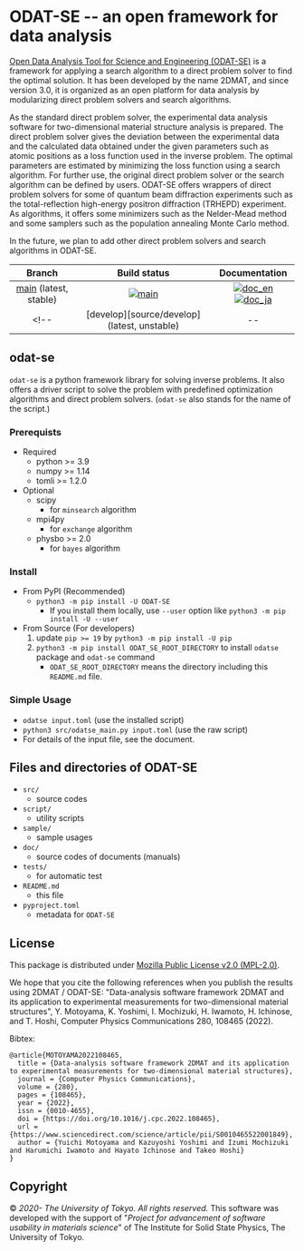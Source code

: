# ODAT-SE -- an open framework for data analysis

[Open Data Analysis Tool for Science and Engineering (ODAT-SE)](https://github.com/issp-center-dev/ODAT-SE) is a framework for applying a search algorithm to a direct problem solver to find the optimal solution. It has been developed by the name 2DMAT, and since version 3.0, it is organized as an open platform for data analysis by modularizing direct problem solvers and search algorithms.

As the standard direct problem solver, the experimental data analysis software for two-dimensional material structure analysis is prepared.
The direct problem solver gives the deviation between the experimental data and the calculated data obtained under the given parameters such as atomic positions as a loss function used in the inverse problem.
The optimal parameters are estimated by minimizing the loss function using a search algorithm.
For further use, the original direct problem solver or the search algorithm can be defined by users.
ODAT-SE offers wrappers of direct problem solvers for some of quantum beam diffraction experiments such as the total-reflection high-energy positron diffraction (TRHEPD) experiment.
As algorithms, it offers some minimizers such as the Nelder-Mead method and some samplers such as the population annealing Monte Carlo method.

In the future, we plan to add other direct problem solvers and search algorithms in ODAT-SE.

| Branch |                Build status                 |                                       Documentation                                       |
| :----: | :-----------------------------------------: | :---------------------------------------------------------------------------------------: |
| [main][source/main] (latest, stable) | [![main][ci/main/badge]][ci/main/uri] |        [![doc_en][doc/en/badge]][doc/main/en/uri] [![doc_ja][doc/ja/badge]][doc/main/ja/uri]        |
<!-- | [develop][source/develop] (latest, unstable) |                     --                      | [![doc_en][doc/en/badge]][doc/develop/en/uri] [![doc_ja][doc/ja/badge]][doc/develop/ja/uri] | -->

## odat-se

`odat-se` is a python framework library for solving inverse problems.
It also offers a driver script to solve the problem with predefined optimization algorithms and direct problem solvers. (`odat-se` also stands for the name of the script.)

### Prerequists

- Required
  - python >= 3.9
  - numpy >= 1.14
  - tomli >= 1.2.0
- Optional
  - scipy
    - for `minsearch` algorithm
  - mpi4py
    - for `exchange` algorithm
  - physbo >= 2.0
    - for `bayes` algorithm

### Install

- From PyPI (Recommended)
  - `python3 -m pip install -U ODAT-SE`
    - If you install them locally, use `--user` option like `python3 -m pip install -U --user`
- From Source (For developers)
  1. update `pip >= 19` by `python3 -m pip install -U pip`
  2. `python3 -m pip install ODAT_SE_ROOT_DIRECTORY` to install `odatse` package and `odat-se` command
      - `ODAT_SE_ROOT_DIRECTORY` means the directory including this `README.md` file.

### Simple Usage

- `odatse input.toml` (use the installed script)
- `python3 src/odatse_main.py input.toml` (use the raw script)
- For details of the input file, see the document.

## Files and directories of ODAT-SE

- `src/`
  - source codes
- `script/`
  - utility scripts
- `sample/`
  - sample usages
- `doc/`
  - source codes of documents (manuals)
- `tests/`
  - for automatic test
- `README.md`
  - this file
- `pyproject.toml`
  - metadata for `ODAT-SE`

## License

This package is distributed under [Mozilla Public License v2.0 (MPL-2.0)][MPLv2].

We hope that you cite the following references when you publish the results using 2DMAT / ODAT-SE:
"Data-analysis software framework 2DMAT and its application to experimental measurements for two-dimensional material structures",
Y. Motoyama, K. Yoshimi, I. Mochizuki, H. Iwamoto, H. Ichinose, and T. Hoshi, Computer Physics Communications 280, 108465 (2022).

Bibtex:
```
@article{MOTOYAMA2022108465,
  title = {Data-analysis software framework 2DMAT and its application to experimental measurements for two-dimensional material structures},
  journal = {Computer Physics Communications},
  volume = {280},
  pages = {108465},
  year = {2022},
  issn = {0010-4655},
  doi = {https://doi.org/10.1016/j.cpc.2022.108465},
  url = {https://www.sciencedirect.com/science/article/pii/S0010465522001849},
  author = {Yuichi Motoyama and Kazuyoshi Yoshimi and Izumi Mochizuki and Harumichi Iwamoto and Hayato Ichinose and Takeo Hoshi}
}
```

## Copyright

© *2020- The University of Tokyo. All rights reserved.*
This software was developed with the support of "*Project for advancement of software usability in materials science*" of The Institute for Solid State Physics, The University of Tokyo.

[source/main]: https://github.com/issp-center-dev/ODAT-SE/
<!-- [source/develop]: https://github.com/issp-center-dev/ODAT-SE/tree/develop -->
[ci/main/badge]: https://github.com/issp-center-dev/ODAT-SE/workflows/Test/badge.svg?branch=main
[ci/main/uri]: https://github.com/issp-center-dev/ODAT-SE/actions?query=branch%3Amain
[doc/en/badge]: https://img.shields.io/badge/doc-English-blue.svg
[doc/ja/badge]: https://img.shields.io/badge/doc-Japanese-blue.svg
[doc/main/en/uri]: https://issp-center-dev.github.io/ODAT-SE/manual/main/en/index.html
[doc/main/ja/uri]: https://issp-center-dev.github.io/ODAT-SE/manual/main/ja/index.html
<!-- [doc/develop/en/uri]: https://issp-center-dev.github.io/ODAT-SE/manual/develop/en/index.html -->
<!-- [doc/develop/ja/uri]: https://issp-center-dev.github.io/ODAT-SE/manual/develop/ja/index.html -->
[MPLv2]: https://www.mozilla.org/en-US/MPL/2.0/
